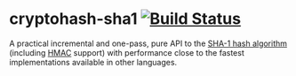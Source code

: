 # cryptohash-sha1  [![Build Status](https://travis-ci.org/hvr/cryptohash-sha1.svg?branch=master)](https://travis-ci.org/hvr/cryptohash-sha1)

A practical incremental and one-pass, pure API to the [SHA-1 hash
algorithm](https://en.wikipedia.org/wiki/SHA-1) (including
[HMAC](https://en.wikipedia.org/wiki/HMAC) support) with performance
close to the fastest implementations available in other languages.

